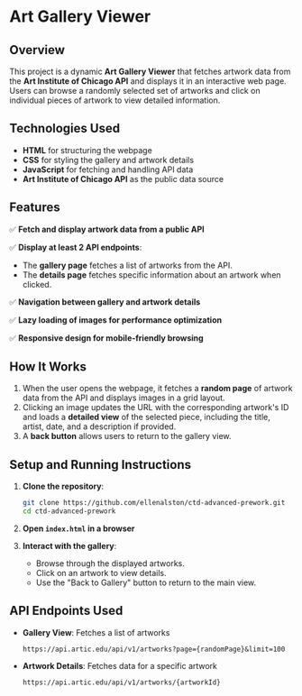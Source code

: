 # Art Gallery Viewer

## Overview
This project is a dynamic **Art Gallery Viewer** that fetches artwork data from the **Art Institute of Chicago API** and displays it in an interactive web page. Users can browse a randomly selected set of artworks and click on individual pieces of artwork to view detailed information.

## Technologies Used
- **HTML** for structuring the webpage
- **CSS** for styling the gallery and artwork details
- **JavaScript** for fetching and handling API data
- **Art Institute of Chicago API** as the public data source

## Features
✅ **Fetch and display artwork data from a public API** 

✅ **Display at least 2 API endpoints**:
   - The **gallery page** fetches a list of artworks from the API.
   - The **details page** fetches specific information about an artwork when clicked.

✅ **Navigation between gallery and artwork details**

✅ **Lazy loading of images for performance optimization**

✅ **Responsive design for mobile-friendly browsing**


## How It Works
1. When the user opens the webpage, it fetches a **random page** of artwork data from the API and displays images in a grid layout.
2. Clicking an image updates the URL with the corresponding artwork's ID and loads a **detailed view** of the selected piece, including the title, artist, date, and a description if provided.
3. A **back button** allows users to return to the gallery view.

## Setup and Running Instructions
1. **Clone the repository**:
   ```sh
   git clone https://github.com/ellenalston/ctd-advanced-prework.git
   cd ctd-advanced-prework
   ```
2. **Open `index.html` in a browser**
    
3. **Interact with the gallery**:
   - Browse through the displayed artworks.
   - Click on an artwork to view details.
   - Use the "Back to Gallery" button to return to the main view.

## API Endpoints Used
- **Gallery View**: Fetches a list of artworks
  ```
  https://api.artic.edu/api/v1/artworks?page={randomPage}&limit=100
  ```
- **Artwork Details**: Fetches data for a specific artwork
  ```
  https://api.artic.edu/api/v1/artworks/{artworkId}
  ```
